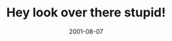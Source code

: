 ---
layout: base.njk
title : 'Hey look over there stupid!' 
view_title : 'Hey look over there stupid!' 
year : '2001' 
date : '2001-08-07' 
img_file : '/drawing/lookstupid.png' 
html_file : 'lookstupid' 
next_html : 'dontexist.html' 
year_order : '177' 
permalink : "title/{{html_file}}.html"
---
